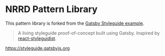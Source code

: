 # NRRD Pattern Library

This pattern library is forked from the [Gatsby Styleguide
example](https://github.com/gatsbyjs/gatsby/tree/1fb19f9ad16618acdac7eda33d295d8ceba7f393/examples/styleguide).

> A living styleguide proof-of-concept built using Gatsby. Inspired by [react-styleguidist](https://react-styleguidist.js.org/).

https://styleguide.gatsbyjs.org
